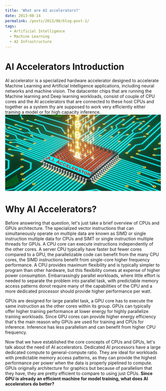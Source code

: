 ```yaml
---
title: 'What are AI accelerators?'
date: 2013-08-14
permalink: /posts/2013/08/blog-post-2/
tags:
  - Artificial Intelligence
  - Machine Learning
  - AI Infrastructure
---
```

  
AI Accelerators Introduction
===
AI accelerator is a specialized hardware accelerator designed to accelerate Machine Learning and Artificial Intelligence applications, including neural networks and machine vision. The datacenter chips that are running the Machine learning and Deep learning workloads, consist of couple of CPU cores and the AI accelerators that are connected to these host CPUs and together as a system thy are supposed to work very efficiently either training a model or for high capacity inference. 
<br/><img src='/images/AI_Accel.PNG'>

Why AI Accelerators?
===
Before answering that question, let's just take a brief overview of CPUs and GPUs architecture. The specialized vector instructions that can simultaneously operate on multiple data are known as SIMD or single instruction multiple data for CPUs and SIMT or single instruction multiple threads for GPUs. A CPU core can execute instructions independently of the other cores. A server CPU typically have faster but fewer cores compared to a GPU, the parallelizable code can benefit from the many CPU cores, the SIMD instructions benefit from single-core higher frequency performance. A CPU provides maximum flexibility and is typically simpler to program than other hardware, but this flexibility comes at expense of higher power consumption. Embarrassingly parallel workloads, where little effort is needed to separate the problem into parallel task, with predictable memory access patterns donot require many of the capabilities of the CPU and a more dedicated processor should provide higher performance per watt.

GPUs are designed for large parallel task, a GPU core has to execute the same instruction as the other cores within its group. GPUs can typically offer higher training performance at lower energy for highly parallelize training workloads. Since GPU cores can provide higher energy efficiency that's the main reason why GPUs are used for training and CPUs for inference. Inference has less parallelism and can benefit from higher CPU frequency.

Now that we have established the core concepts of CPUs and GPUs, let's talk about the need of AI accelerators. Dedicated AI processors have a large dedicated compute to general-compute ratio. They are ideal for workloads with predictable memory access patterns, as they can provide the highest performance per power when the data is properly pipelined to compute. GPUs originally architecture for graphics but because of parallelism that they have, they are pretty efficient to compare to using just CPUs. **Since GPU is already an efficient machine for model training, what does AI accelerators do better?**  
